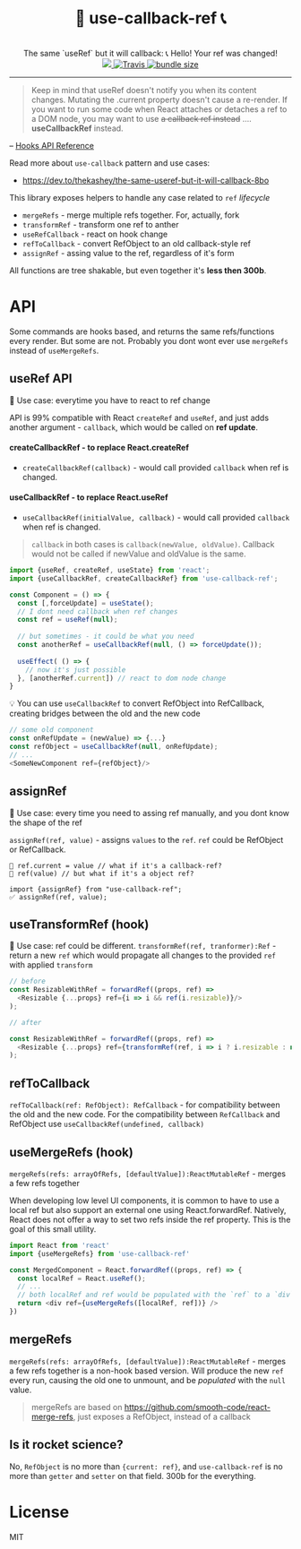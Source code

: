 <div align="center">
  <h1>🤙 use-callback-ref 📞</h1>
  <br/>
  The same `useRef` but it will callback: 📞 Hello! Your ref was changed!
  <br/>
    <a href="https://www.npmjs.com/package/kashe">
      <img src="https://img.shields.io/npm/v/use-callback-ref.svg?style=flat-square" />
    </a>
    <a href="https://travis-ci.org/theKashey/use-callback-ref">
       <img alt="Travis" src="https://img.shields.io/travis/theKashey/use-callback-ref/master.svg?style=flat-square">
    </a>
    <a href="https://bundlephobia.com/result?p=use-callback-ref">
      <img src="https://img.shields.io/bundlephobia/minzip/use-callback-ref.svg" alt="bundle size">
    </a> 
</div>

---

> Keep in mind that useRef doesn't notify you when its content changes.
Mutating the .current property doesn't cause a re-render.
If you want to run some code when React attaches or detaches a ref to a DOM node, 
you may want to use ~~a callback ref instead~~ .... __useCallbackRef__ instead.

– [Hooks API Reference](https://reactjs.org/docs/hooks-reference.html#useref)

Read more about `use-callback` pattern and use cases: 
- https://dev.to/thekashey/the-same-useref-but-it-will-callback-8bo


This library exposes helpers to handle any case related to `ref` _lifecycle_

- `mergeRefs` - merge multiple refs together. For, actually, fork
- `transformRef` - transform one ref to anther
- `useRefCallback` - react on hook change
- `refToCallback` - convert RefObject to an old callback-style ref
- `assignRef` - assing value to the ref, regardless of it's form

All functions are tree shakable, but even together it's __less then 300b__.

# API
Some commands are hooks based, and returns the same refs/functions every render. 
But some are not. Probably you dont wont ever use `mergeRefs` instead of `useMergeRefs`.

## useRef API
🤔 Use case: everytime you have to react to ref change

API is 99% compatible with React `createRef` and `useRef`, and just adds another argument - `callback`,
which would be called on __ref update__.

#### createCallbackRef - to replace React.createRef
- `createCallbackRef(callback)` -  would call provided `callback` when ref is changed.

#### useCallbackRef - to replace React.useRef
- `useCallbackRef(initialValue, callback)` - would call provided `callback` when ref is changed.

> `callback` in both cases is `callback(newValue, oldValue)`. Callback would not be called if newValue and oldValue is the same.

```js
import {useRef, createRef, useState} from 'react';
import {useCallbackRef, createCallbackRef} from 'use-callback-ref';

const Component = () => {
  const [,forceUpdate] = useState();
  // I dont need callback when ref changes
  const ref = useRef(null); 
  
  // but sometimes - it could be what you need
  const anotherRef = useCallbackRef(null, () => forceUpdate());
  
  useEffect( () => {
    // now it's just possible
  }, [anotherRef.current]) // react to dom node change
}
```

💡 You can use `useCallbackRef` to convert RefObject into RefCallback, creating bridges between the old and the new code
```js
// some old component
const onRefUpdate = (newValue) => {...}
const refObject = useCallbackRef(null, onRefUpdate);
// ...
<SomeNewComponent ref={refObject}/>
```

## assignRef
🤔 Use case: every time you need to assing ref manually, and you dont know the shape of the ref

`assignRef(ref, value)` - assigns `values` to the `ref`. `ref` could be RefObject or RefCallback.

```
🚫 ref.current = value // what if it's a callback-ref?
🚫 ref(value) // but what if it's a object ref?

import {assignRef} from "use-callback-ref";
✅ assignRef(ref, value); 
```

## useTransformRef (hook)
🤔 Use case: ref could be different. 
`transformRef(ref, tranformer):Ref` - return a new `ref` which would propagate all changes to the provided `ref` with applied `transform`

```js
// before
const ResizableWithRef = forwardRef((props, ref) =>
  <Resizable {...props} ref={i => i && ref(i.resizable)}/>
);

// after

const ResizableWithRef = forwardRef((props, ref) =>
  <Resizable {...props} ref={transformRef(ref, i => i ? i.resizable : null)}/>
);
```

## refToCallback
`refToCallback(ref: RefObject): RefCallback` - for compatibility between the old and the new code.
For the compatibility between `RefCallback` and RefObject use `useCallbackRef(undefined, callback)` 

## useMergeRefs (hook)
`mergeRefs(refs: arrayOfRefs, [defaultValue]):ReactMutableRef` - merges a few refs together

When developing low level UI components, it is common to have to use a local ref but also support an external one using React.forwardRef. Natively, React does not offer a way to set two refs inside the ref property. This is the goal of this small utility.

```js
import React from 'react'
import {useMergeRefs} from 'use-callback-ref'

const MergedComponent = React.forwardRef((props, ref) => {
  const localRef = React.useRef();
  // ...
  // both localRef and ref would be populated with the `ref` to a `div`
  return <div ref={useMergeRefs([localRef, ref])} />
})
```

## mergeRefs 
`mergeRefs(refs: arrayOfRefs, [defaultValue]):ReactMutableRef` - merges a few refs together
is a non-hook based version. Will produce the new `ref` every run, causing the old one to unmount, and be _populated_ with the `null` value.

> mergeRefs are based on https://github.com/smooth-code/react-merge-refs, just exposes a RefObject, instead of a callback



## Is it rocket science?

No, `RefObject` is no more than `{current: ref}`, and `use-callback-ref` is no more than `getter` and `setter` on that field. 300b for the everything.

# License
MIT

